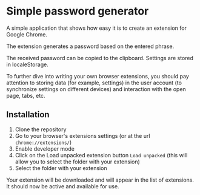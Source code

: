 # Simple password generator

A simple application that shows how easy it is to create an extension for Google Chrome.

The extension generates a password based on the entered phrase.

The received password can be copied to the clipboard. Settings are stored in localeStorage.

To further dive into writing your own browser extensions, you should pay attention to storing data (for example, settings) in the user account (to synchronize settings on different devices) and interaction with the open page, tabs, etc.

## Installation

1. Clone the repository
2. Go to your browser's extensions settings (or at the url `chrome://extensions/`)
3. Enable developer mode
4. Click on the Load unpacked extension button `Load unpacked` (this will allow you to select the folder with your extension)
5. Select the folder with your extension

Your extension will be downloaded and will appear in the list of extensions. It should now be active and available for use.
